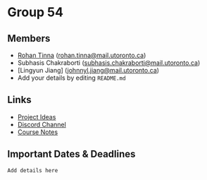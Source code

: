 # Group 54
## Members
- [Rohan Tinna](https://instagram.com/rohantinna) (rohan.tinna@mail.utoronto.ca)
- Subhasis Chakraborti (subhasis.chakraborti@mail.utoronto.ca)
- [Lingyun Jiang] (johnnyl.jiang@mail.utoronto.ca)
- Add your details by editing `README.md`

## Links
- [Project Ideas](https://docs.google.com/document/d/1VQAk6e_4F3ED4pP00Pl9-hLnjafwfLhiBB_jGU9WbmA/edit#heading=h.cbvciyafl8gz)
- [Discord Channel](https://discord.gg/QgV5UTxfhp)
- [Course Notes](https://uoft.rohantinna.in/notes/csc207)

## Important Dates & Deadlines
`Add details here`
